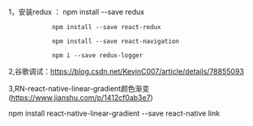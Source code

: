1，安装redux ：
                npm install --save redux

                npm install --save react-redux

                npm install --save react-navigation

                npm i --save redux-logger

2,谷歌调试：https://blog.csdn.net/KevinC007/article/details/78855093

3,RN-react-native-linear-gradient颜色渐变(https://www.jianshu.com/p/1412cf0ab3e7)

npm install react-native-linear-gradient --save
react-native link